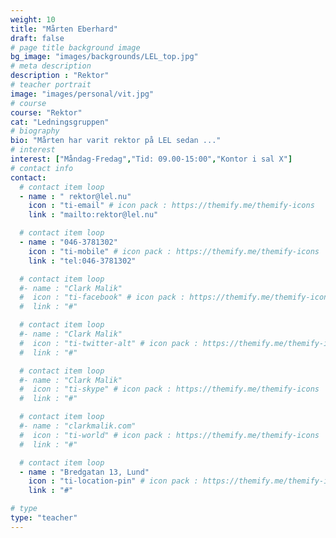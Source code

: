 ```yaml
---
weight: 10
title: "Mårten Eberhard"
draft: false
# page title background image
bg_image: "images/backgrounds/LEL_top.jpg"
# meta description
description : "Rektor"
# teacher portrait
image: "images/personal/vit.jpg"
# course
course: "Rektor"
cat: "Ledningsgruppen"
# biography
bio: "Mårten har varit rektor på LEL sedan ..."
# interest
interest: ["Måndag-Fredag","Tid: 09.00-15:00","Kontor i sal X"]
# contact info
contact:
  # contact item loop
  - name : " rektor@lel.nu"
    icon : "ti-email" # icon pack : https://themify.me/themify-icons
    link : "mailto:rektor@lel.nu"

  # contact item loop
  - name : "046-3781302"
    icon : "ti-mobile" # icon pack : https://themify.me/themify-icons
    link : "tel:046-3781302"

  # contact item loop
  #- name : "Clark Malik"
  #  icon : "ti-facebook" # icon pack : https://themify.me/themify-icons
  #  link : "#"

  # contact item loop
  #- name : "Clark Malik"
  #  icon : "ti-twitter-alt" # icon pack : https://themify.me/themify-icons
  #  link : "#"

  # contact item loop
  #- name : "Clark Malik"
  #  icon : "ti-skype" # icon pack : https://themify.me/themify-icons
  #  link : "#"

  # contact item loop
  #- name : "clarkmalik.com"
  #  icon : "ti-world" # icon pack : https://themify.me/themify-icons
  #  link : "#"

  # contact item loop
  - name : "Bredgatan 13, Lund"
    icon : "ti-location-pin" # icon pack : https://themify.me/themify-icons
    link : "#"

# type
type: "teacher"
---
```

